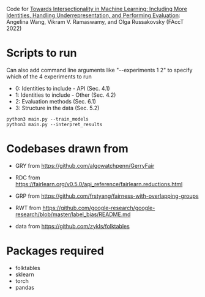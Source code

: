Code for [Towards Intersectionality in Machine Learning: Including More Identities, Handling Underrepresentation, and Performing Evaluation](https://arxiv.org/abs/2205.04610): Angelina Wang, Vikram V. Ramaswamy, and Olga Russakovsky (FAccT 2022)

# Scripts to run

Can also add command line arguments like "--experiments 1 2" to specify which of the 4 experiments to run
- 0: Identities to include - API (Sec. 4.1)
- 1: Identities to include - Other (Sec. 4.2)
- 2: Evaluation methods (Sec. 6.1)
- 3: Structure in the data (Sec. 5.2)

```
python3 main.py --train_models
python3 main.py --interpret_results
```

# Codebases drawn from
- GRY from https://github.com/algowatchpenn/GerryFair
- RDC from https://fairlearn.org/v0.5.0/api_reference/fairlearn.reductions.html
- GRP from https://github.com/frstyang/fairness-with-overlapping-groups
- RWT from https://github.com/google-research/google-research/blob/master/label_bias/README.md

- data from https://github.com/zykls/folktables

# Packages required
- folktables
- sklearn
- torch
- pandas
